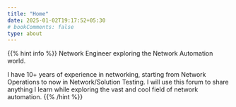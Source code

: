```yaml
---
title: "Home"
date: 2025-01-02T19:17:52+05:30
# bookComments: false
type: about
---
```

{{% hint info %}}
Network Engineer exploring the Network Automation world. 

I have 10+ years of experience in networking, starting from Network Operations to now in Network/Solution Testing. I will use this forum to share anything I learn while exploring the vast and cool field of network automation.
{{% /hint %}}